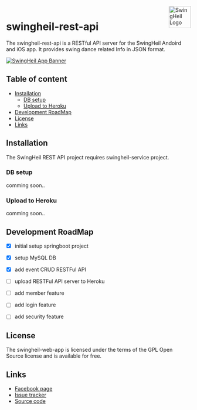 <a href="fb.me/swingheilapp/">
    <img src="https://t1.daumcdn.net/cfile/tistory/99CEF04C5B3066E235" alt="SwingHeil Logo" title="SwingHeil" align="right" height="60" />
</a>

swingheil-rest-api
======================

The swingheil-rest-api is a RESTful API server for the SwingHeil Andoird and iOS app. It provides swing dance related Info in JSON format.

[![SwingHeil App Banner](https://t1.daumcdn.net/cfile/tistory/9912074C5B3066E107)](https://github.com/tomparkpro/swingheil-service/)

## Table of content

- [Installation](#installation)
    - [DB setup](#db-setup)
    - [Upload to Heroku](#upload-to-heroku)
- [Development RoadMap](#development-roadmap)
- [License](#license)
- [Links](#links)

## Installation

The SwingHeil REST API  project requires swingheil-service project.

### DB setup

comming soon..

### Upload to Heroku

comming soon..


## Development RoadMap

- [x] initial setup springboot project
- [x] setup MySQL DB
- [x] add event CRUD RESTFul API
- [ ] upload RESTFul API server to Heroku
- [ ] add member feature
- [ ] add login feature
- [ ] add security feature


## License

The swingheil-web-app is licensed under the terms of the GPL Open Source
license and is available for free.


## Links

* [Facebook page](https://www.facebook.com/swingheilapp)
* [Issue tracker](https://github.com/tomparkpro/swingheil-rest-api/issues)
* [Source code](https://github.com/tomparkpro/swingheil-rest-api)
